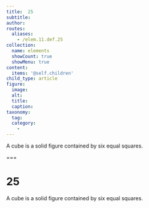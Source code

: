 ```yaml
---
title:  25
subtitle: 
author:
routes:
  aliases:
    - /elem.11.def.25
collection:
  name: elements
  showCount: true
  showMenu: true
content:
  items: '@self.children'
child_type: article
figure:
  image:
  alt:
  title:
  caption:
taxonomy:
  tag:
  category:
    - 
---
```


<p>A <hi rend="bold">cube</hi> is a solid figure contained by six equal squares.</p>

===

<h1>25</h1>
<p>A <span class="bold">cube</span> is a solid figure contained by six equal squares.</p>
